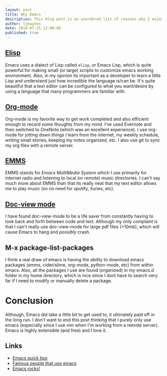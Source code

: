 ```yaml
---
layout: post
title: Why Emacs
description: This blog post is an unordered list of reasons why I enjoy using Emacs.
author: tjmaynes
date: 2014-07-25 12:00:00
published: true
---
```



## [Elisp](https://en.wikipedia.org/wiki/Emacs_Lisp)
Emacs uses a dialect of Lisp called `elisp`, or Emacs Lisp, which is quite powerful for making small (or large) scripts to customize emacs working environment. Also, in my opinion its important as a developer to learn a little Lisp and understand just how incredible the language is/can be. It's quite beautiful that a text editor can be configured to what you want/desire by using a language that many programmers are familiar with.

## [Org-mode](http://orgmode.org/)
Org-mode is my favorite way to get work completed and also efficient enough to record some thoughts from my mind. I've used Evernote and then switched to OneNote (which was an excellent experience). I use org-mode for jotting down things I learn from the internet, my weekly schedule, writing small stories, keeping my notes organized, etc. I also use git to sync my org files with a remote server.

## [EMMS](https://www.gnu.org/software/emms/)
EMMS stands for *Emacs MultiMedia System* which I use primarily for internet radio and listening to local (or remote) music directories. I can't say much more about EMMS than that its really neat that my text editor allows me to play music (so no need for spotify, itunes, etc).

## [Doc-view mode](https://www.gnu.org/software/emacs/manual/html_node/emacs/Document-View.html)
I have found doc-view-mode to be a life saver from constantly having to look back and forth between code and text. Although my only complaint is that I can't really use doc-view-mode for large pdf files (>10mb), which will cause Emacs to hang and *possibly* crash.

## M-x package-list-packages
I think a real draw of emacs is having the ability to download emacs packages (emms, cider/slime, org-mode, python-mode, etc) from within emacs. Also, all the packages I use are found (organized) in my emacs.d folder in my home directory, which is nice since I dont have to search very far if I need to modify or manually delete a package.

# Conclusion
Although, Emacs did take a little bit to get used to, it ultimately paid off in the long run. I don't want to end this post thinking that I purely only use emacs (especially since I use vim when I'm working from a remote server). Emacs is highly extensible (and free) and I love it.

## Links
* [Emacs quick tips](http://zoo.cs.yale.edu/classes/cs210/help/emacs.html)
* [Famous people that use emacs](http://wenshanren.org/?p=418)
* [Emacs rocks!](http://emacsrocks.com/)